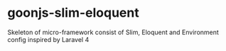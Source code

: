 # goonjs-slim-eloquent
Skeleton of micro-framework consist of Slim, Eloquent and Environment config inspired by Laravel 4
